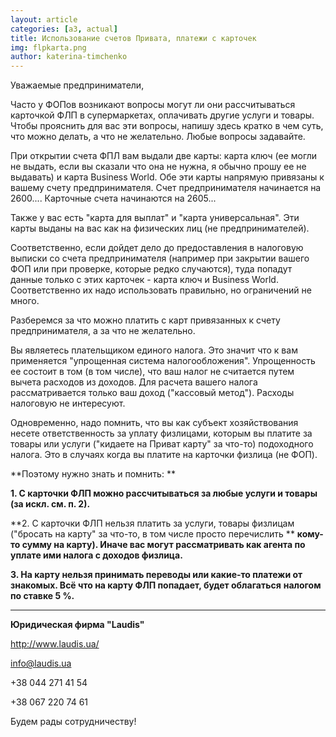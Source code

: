 ```yaml
---
layout: article
categories: [a3, actual]
title: Использование счетов Привата, платежи с карточек
img: flpkarta.png
author: katerina-timchenko
--- 
```

Уважаемые предприниматели,

Часто у ФОПов возникают вопросы могут ли они рассчитываться карточкой ФЛП в супермаркетах, оплачивать другие услуги и товары.
Чтобы прояснить для вас эти вопросы, напишу здесь кратко в чем суть, что можно делать, а что не желательно. Любые вопросы задавайте.


При открытии счета ФПЛ вам выдали две карты: карта ключ (ее могли не выдать, если вы сказали что она не нужна, я обычно
прошу ее не выдавать) и карта Business World. Обе эти карты напрямую привязаны к вашему счету предпринимателя.
Счет предпринимателя начинается на 2600.... Карточные счета начинаются на 2605...

Также у вас есть "карта для выплат" и "карта универсальная". Эти карты выданы на вас как на физических лиц 
(не предпринимателей).

Соответственно, если дойдет дело до предоставления в налоговую выписки со счета предпринимателя (например при 
закрытии вашего ФОП или при проверке, которые редко случаются), туда попадут данные только с этих карточек - 
карта ключ и Business World. Соответственно их надо использовать правильно, но ограничений не много. 

Разберемся за что можно платить с карт привязанных к счету предпринимателя, а за что не желательно. 

Вы являетесь плательщиком единого налога. Это значит что к вам применяется "упрощенная система налогообложения". 
Упрощенность ее состоит в том (в том числе), что ваш налог не считается путем вычета расходов из доходов. 
Для расчета вашего налога рассматривается только ваш доход ("кассовый метод"). Расходы налоговую не интересуют. 

Одновременно, надо помнить, что вы как субъект хозяйствования несете ответственность за уплату физлицами, которым вы 
платите за товары или услуги ("кидаете на Приват карту" за что-то) подоходного налога. Это в случаях когда вы платите 
на карточки физлица (не ФОП).

**Поэтому нужно знать и помнить: **

**1. С карточки ФЛП можно рассчитываться за любые услуги и товары (за искл. см. п. 2).**

**2. С карточки ФЛП нельзя платить за услуги, товары физлицам ("бросать на карту" за что-то, в том числе просто перечислить **
**кому-то сумму на карту). Иначе вас могут рассматривать как агента по уплате ими налога с доходов физлица.**

**3. На карту нельзя принимать переводы или какие-то платежи от знакомых. Всё что на карту ФЛП попадает, будет облагаться** 
**налогом по ставке 5 %.**
_______
**Юридическая фирма "Laudis"**

http://www.laudis.ua/

info@laudis.ua

+38 044 271 41 54

+38 067 220 74 61

Будем рады сотрудничеству!

